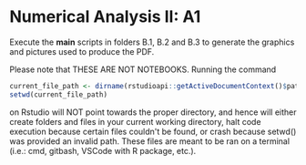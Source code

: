 # Numerical Analysis II: A1
Execute the __main__ scripts in folders B.1, B.2 and B.3 to generate the graphics and pictures used to produce the PDF.

Please note that THESE ARE NOT NOTEBOOKS. Running the command
```R
current_file_path <- dirname(rstudioapi::getActiveDocumentContext()$path)
setwd(current_file_path)
```
on Rstudio will NOT point towards the proper directory, and hence will either create folders and files in your current working directory, halt code execution because
certain files couldn't be found, or crash because setwd() was provided an invalid path. These files are meant to be ran on a terminal (i.e.: cmd, gitbash, 
VSCode with R package, etc.). 
